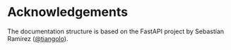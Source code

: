 # Acknowledgements

The documentation structure is based on the FastAPI project by Sebastían Ramírez ([@tiangolo](https://github.com/tiangolo)).
